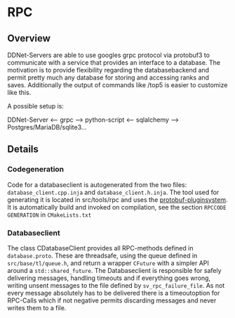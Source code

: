 # RPC

## Overview
DDNet-Servers are able to use googles grpc protocol via protobuf3 to communicate with a service that provides an interface to a database.
The motivation is to provide flexibility regarding the databasebackend and permit pretty much any database for storing and accessing ranks and saves.
Additionally the output of commands like /top5 is easier to customize like this.

A possible setup is:

DDNet-Server <-- grpc --> python-script <-- sqlalchemy --> Postgres/MariaDB/sqlite3...

## Details

### Codegeneration
Code for a databaseclient is autogenerated from the two files: `database_client.cpp.inja` and `database_client.h.inja`.
The tool used for generating it is located in src/tools/rpc and uses the [protobuf-pluginsystem](https://developers.google.com/protocol-buffers/docs/reference/cpp/google.protobuf.compiler.plugin.html).
It is automatically build and invoked on compilation, see the section `RPCCODE GENERATION` in `CMakeLists.txt`

### Databaseclient
The class CDatabaseClient provides all RPC-methods defined in `database.proto`.
These are threadsafe, using the queue defined in `src/base/tl/queue.h`, and return a wrapper `CFuture` with a simpler API around a `std::shared_future`.
The Databaseclient is responsible for safely delivering messages, handling timeouts and if everything goes wrong, writing unsent messages to the file defined by `sv_rpc_failure_file`.
As not every message absolutely has to be delivered there is a timeoutoption for RPC-Calls which if not negative permits discarding messages and never writes them to a file.
